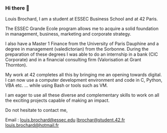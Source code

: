 ### Hi there 👋

Louis Brochard, I am a student at ESSEC Business School and at 42 Paris. 

The ESSEC Grande Ecole program allows me to acquire a solid foundation in management, business, marketing and corporate strategy. 

I also have a Master 1 Finance from the University of Paris Dauphine and a degree in management (valedictorian) from the Sorbonne. During the preparation of these degrees I was able to do an internship in a bank (CIC Corporate) and in a financial consulting firm (Valorisation at Grant Thornton).

My work at 42 completes all this by bringing me an opening towards digital. I can now use a computer development environment and code in C, Python, VBA etc. ... while using Bash or tools such as VM. 

I am eager to use all these diverse and complementary skills to work on all the exciting projects capable of making an impact. 

Do not hesitate to contact me, 

Email : 
louis.brochard@essec.edu
lbrochar@student.42.fr
louis.brochard@hotmail.fr
